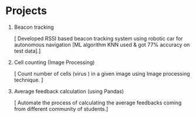 # Projects
  1. Beacon tracking

      [ Developed RSSI based beacon tracking system using robotic car for autonomous navigation 
        [ML algorithm KNN used & got 77% accuracy on test data].]
        
  3. Cell counting (Image Processing)
 
       [ Count number of cells (virus ) in a given image using Image processing technique. ]
       
  4. Average feedback calculation (using Pandas)

      [ Automate the process of calculating the average feedbacks coming from different community of students.]
